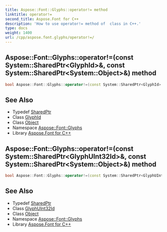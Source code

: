 ```yaml
---
title: Aspose::Font::Glyphs::operator!= method
linktitle: operator!=
second_title: Aspose.Font for C++
description: 'How to use operator!= method of  class in C++.'
type: docs
weight: 1400
url: /cpp/aspose.font.glyphs/operator!=/
---
```

## Aspose::Font::Glyphs::operator!=(const System::SharedPtr\<GlyphId\>\&, const System::SharedPtr\<System::Object\>\&) method




```cpp
bool Aspose::Font::Glyphs::operator!=(const System::SharedPtr<GlyphId> &obj1, const System::SharedPtr<System::Object> &obj2)
```

## See Also

* Typedef [SharedPtr](../../system/sharedptr/)
* Class [GlyphId](../glyphid/)
* Class [Object](../../system/object/)
* Namespace [Aspose::Font::Glyphs](../)
* Library [Aspose.Font for C++](../../)
## Aspose::Font::Glyphs::operator!=(const System::SharedPtr\<GlyphUInt32Id\>\&, const System::SharedPtr\<System::Object\>\&) method




```cpp
bool Aspose::Font::Glyphs::operator!=(const System::SharedPtr<GlyphUInt32Id> &obj1, const System::SharedPtr<System::Object> &obj2)
```

## See Also

* Typedef [SharedPtr](../../system/sharedptr/)
* Class [GlyphUInt32Id](../glyphuint32id/)
* Class [Object](../../system/object/)
* Namespace [Aspose::Font::Glyphs](../)
* Library [Aspose.Font for C++](../../)
